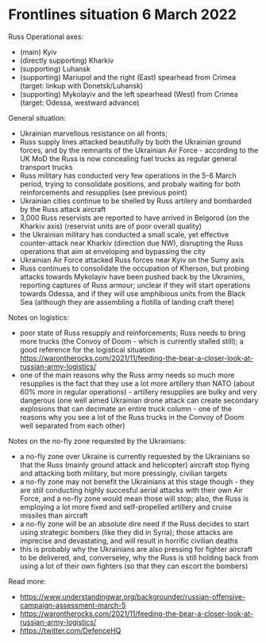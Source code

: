 Frontlines situation 6 March 2022
=================================

Russ Operational axes:
- (main) Kyiv
- (directly supporting) Kharkiv
- (supporting) Luhansk
- (supporting) Mariupol and the right (East) spearhead from Crimea (target: linkup with Donetsk/Luhansk)
- (supporting) Mykolayiv and the left spearhead (West) from Crimea (target: Odessa, westward advance)


General situation:
- Ukrainian marvellous resistance on all fronts;
- Russ supply lines attacked beautifully by both the Ukrainian ground forces, and by the remnants of the Ukrainian Air Force - according to the UK MoD the Russ is now concealing fuel trucks as regular general transport trucks
- Russ military has conducted very few operations in the 5-6 March period, trying to
  consolidate positions, and probaly waiting for both reinforcements and resupplies (see previous point)
- Ukrainian cities continue to be shelled by Russ artilery and bombarded by the Russ attack aircraft
- 3,000 Russ reservists are reported to have arrived in Belgorod (on the Kharkiv axis)
  (reservist units are of poor overall quality)
- the Ukrainian military has conducted a small scale, yet effective counter-attack
  near Kharkiv (direction due NW), disrupting the Russ operations that aim at enveloping and bypassing the city
- Ukrainian Air Force attacked Russ forces near Kyiv on the Sumy axis
- Russ continues to consolidate the occupation of Kherson, but probing attacks towards Mykolayiv
  have been pushed back by the Ukrainins, reporting captures of Russ armour; unclear if they will start operations towards Odessa, and if they will use amphibious units from the Black Sea (although they are assembling a flotilla of landing craft there)

Notes on logistics:
- poor state of Russ resupply and reinforcements; Russ needs to bring more trucks (the Convoy of Doom -
  which is currently stalled still); a good reference for the logistical situation https://warontherocks.com/2021/11/feeding-the-bear-a-closer-look-at-russian-army-logistics/
- one of the main reasons why the Russ army needs so much more resupplies is the fact that they use
  a lot more artillery than NATO (about 60% more in regular operations) - artillery resupplies are bulky
  and very dangerous (one well aimed Ukrainian drone attack can create secondary explosions that can decimate
  an entire truck column - one of the reasons why you see a lot of the Russ trucks in the Convoy of Doom
  well separated from each other)

Notes on the no-fly zone requested by the Ukrainians:
- a no-fly zone over Ukraine is currently requested by the Ukrainians so that the Russ (mainly ground attack
  and helicopter) aircraft stop flying and attacking both military, but more pressingly, civilian targets
- a no-fly zone may not benefit the Ukrainians at this stage though - they are still conducting highly succesful aerial attacks
  with their own Air Force, and a no-fly zone would mean those will stop; also, the Russ is employing a lot more
  fixed and self-propelled artillery and cruise missiles than aircraft
- a no-fly zone will be an absolute dire need if the Russ decides to start using strategic bombers (like they did in Syria); those attacks are imprecise and devastating, and will result in horrific civilian deaths
- this is probably why the Ukrainians are also pressing for fighter aircraft to be delivered, and, converseley, why the Russ is still holding back from using a lot of their own fighters (so that they can escort the bombers)

Read more:
- https://www.understandingwar.org/backgrounder/russian-offensive-campaign-assessment-march-5
- https://warontherocks.com/2021/11/feeding-the-bear-a-closer-look-at-russian-army-logistics/
- https://twitter.com/DefenceHQ
